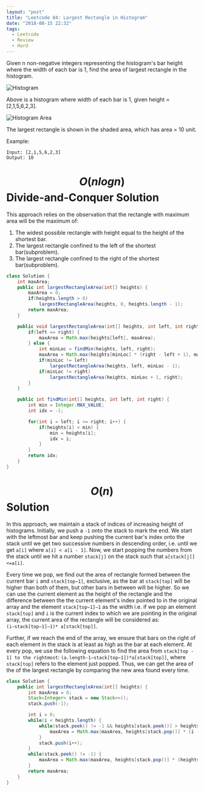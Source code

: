 ```yaml
---
layout: "post"
title: "Leetcode 84: Largest Rectangle in Histogram"
date: "2018-08-15 22:32"
tags:
  - Leetcode
  - Review
  - Hard
---
```


Given n non-negative integers representing the histogram's bar height where the width of each bar is 1, find the area of largest rectangle in the histogram.

![Histogram](https://leetcode.com/static/images/problemset/histogram.png)

Above is a histogram where width of each bar is 1, given height = [2,1,5,6,2,3].

![Histogram Area](https://leetcode.com/static/images/problemset/histogram_area.png)

The largest rectangle is shown in the shaded area, which has area = 10 unit.

Example:

```
Input: [2,1,5,6,2,3]
Output: 10
```

# $$O(nlogn)$$ Divide-and-Conquer Solution
This approach relies on the observation that the rectangle with maximum area will be the maximum of:

1. The widest possible rectangle with height equal to the height of the shortest bar.
1. The largest rectangle confined to the left of the shortest bar(subproblem).
1. The largest rectangle confined to the right of the shortest bar(subproblem).

```java
class Solution {
    int maxArea;
    public int largestRectangleArea(int[] heights) {
        maxArea = 0;
        if(heights.length > 0)
            largestRectangleArea(heights, 0, heights.length - 1);
        return maxArea;
    }

    public void largestRectangleArea(int[] heights, int left, int right) {
        if(left == right) {
            maxArea = Math.max(heights[left], maxArea);
        } else {
            int minLoc = findMin(heights, left, right);
            maxArea = Math.max(heights[minLoc] * (right - left + 1), maxArea);
            if(minLoc != left)
                largestRectangleArea(heights, left, minLoc - 1);
            if(minLoc != right)
                largestRectangleArea(heights, minLoc + 1, right);
        }
    }

    public int findMin(int[] heights, int left, int right) {
        int min = Integer.MAX_VALUE;
        int idx = -1;

        for(int i = left; i <= right; i++) {
            if(heights[i] < min) {
                min = heights[i];
                idx = i;
            }
        }
        return idx;
    }
}
```

# $$O(n)$$ Solution
In this approach, we maintain a stack of indices of increasing height of histograms. Initially, we push a `-1` onto the stack to mark the end. We start with the leftmost bar and keep pushing the current bar's index onto the stack until we get two successive numbers in descending order, i.e. until we get `a[i]` where `a[i] < a[i - 1]`. Now, we start popping the numbers from the stack until we hit a number `stack[j]` on the stack such that `a[stack[j]]<=a[i]`.

Every time we pop, we find out the area of rectangle formed between the current bar `i` and `stack[top−1]`, exclusive, as the bar at `stack[top]` will be higher than both of them, but other bars in between will be higher. So we can use the current element as the height of the rectangle and the difference between the the current element's index pointed to in the original array and the element `stack[top−1]−1` as the width i.e. if we pop an element `stack[top]` and `i` is the current index to which we are pointing in the original array, the current area of the rectangle will be considered as: `(i−stack[top−1]−1)* a[stack[top]]`.

Further, if we reach the end of the array, we ensure that bars on the right of each element in the stack is at least as high as the bar at each element. At every pop, we use the following equation to find the area from `stack[top - 1] to the rightmost`: `(a.length-1−stack[top−1])*a[stack[top]]`, where `stack[top]` refers to the element just popped. Thus, we can get the area of the of the largest rectangle by comparing the new area found every time.

```java
class Solution {
    public int largestRectangleArea(int[] heights) {
        int maxArea = 0;
        Stack<Integer> stack = new Stack<>();
        stack.push(-1);

        int i = 0;
        while(i < heights.length) {
            while(stack.peek() != -1 && heights[stack.peek()] > heights[i]) {
                maxArea = Math.max(maxArea, heights[stack.pop()] * (i - stack.peek() - 1));
            }
            stack.push(i++);
        }
        while(stack.peek() != -1) {
            maxArea = Math.max(maxArea, heights[stack.pop()] * (heights.length - stack.peek() - 1));
        }
        return maxArea;
    }
}
```
